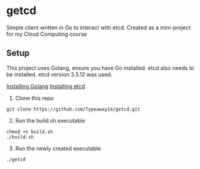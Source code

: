 # getcd
Simple client written in Go to interact with etcd. Created as a mini-project for my Cloud Computing course

## Setup
This project uses Golang, ensure you have Go installed. 
etcd also needs to be installed. etcd version 3.5.12 was used.

[Installing Golang](https://go.dev/doc/install) 
[Installing etcd](https://etcd.io/docs/v3.5/install/)

1. Clone this repo
```
git clone https://github.com/Typeaway14/getcd.git
```
2. Run the build.sh executable
```
chmod +x build.sh
./build.sh
```
3. Run the newly created executable 
```
./getcd
```
